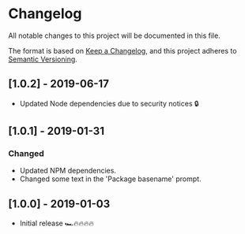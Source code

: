 # Changelog

All notable changes to this project will be documented in this file.

The format is based on [Keep a Changelog](https://keepachangelog.com/en/1.0.0/),
and this project adheres to [Semantic Versioning](https://semver.org/spec/v2.0.0.html).

## [1.0.2] - 2019-06-17

- Updated Node dependencies due to security notices 🔒

## [1.0.1] - 2019-01-31

### Changed

- Updated NPM dependencies.
- Changed some text in the 'Package basename' prompt.

## [1.0.0] - 2019-01-03

- Initial release 🏎🔥🔥🔥🔥
